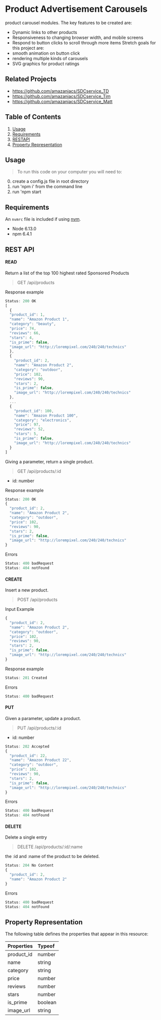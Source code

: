 # Product Advertisement Carousels

  product carousel modules. The key features to be created are:
  * Dynamic links to other products
  * Responsiveness to changing browser width, and mobile screens
  * Respond to button clicks to scroll through more items
  Stretch goals for this project are:
  * smooth animation on button click
  * rendering multiple kinds of carousels
  * SVG graphics for product ratings

## Related Projects

  - https://github.com/amazaniacs/SDCservice_TD
  - https://github.com/amazaniacs/SDCservice_Tim
  - https://github.com/amazaniacs/SDCservice_Matt

## Table of Contents

1. [Usage](#usage)
2. [Requirements](#requirements)
3. [RESTAPI](#restapi)
4. [Property Representation](#propertyrepresentation)

## Usage

> To run this code on your computer you will need to:
  0) create a config.js file in root directory
  1) run 'npm i' from the command line
  2) run 'npm start

## Requirements

An `nvmrc` file is included if using [nvm](https://github.com/creationix/nvm).

- Node 6.13.0
- npm 6.4.1


## REST API

#### READ
Return a list of the top 100 highest rated Sponsored Products
> GET /api/products

Response example
```js
Status: 200 OK
[
  {
  "product_id": 1,
  "name": "Amazon Product 1",
  "category": "beauty",
  "price": 74,
  "reviews": 66,
  "stars": 4,
  "is_prime": false,
  "image_url": "http://lorempixel.com/240/240/technics"
  },
  {
    "product_id": 2,
    "name": "Amazon Product 2",
    "category": "outdoor",
    "price": 102,
    "reviews": 90,
    "stars": 2,
    "is_prime": false,
    "image_url": "http://lorempixel.com/240/240/technics"
  },
  ...
  {
    "product_id": 100,
    "name": "Amazon Product 100",
    "category": "electronics",
    "price": 97,
    "reviews": 52,
    "stars": 5,
    "is_prime": false,
    "image_url": "http://lorempixel.com/240/240/technics"
  }
]
```

Giving a parameter, return a single product.
> GET /api/products/:id

- id: number

Response example

```js
Status: 200 OK
{
  "product_id": 2,
  "name": "Amazon Product 2",
  "category": "outdoor",
  "price": 102,
  "reviews": 90,
  "stars": 2,
  "is_prime": false,
  "image_url": "http://lorempixel.com/240/240/technics"
}
```

Errors
```js
Status: 400 badRequest
Status: 404 notFound
```


#### CREATE
Insert a new product.
> POST /api/products

Input Example
```js
{
  "product_id": 2,
  "name": "Amazon Product 2",
  "category": "outdoor",
  "price": 102,
  "reviews": 90,
  "stars": 2,
  "is_prime": false,
  "image_url": "http://lorempixel.com/240/240/technics"
}
```
Response example
```js
Status: 201 Created
```
Errors
```js
Status: 400 badRequest
```


#### PUT
Given a parameter, update a product.
> PUT /api/products/:id

- id: number
```js
Status: 202 Accepted
{
  "product_id": 22,
  "name": "Amazon Product 22",
  "category": "outdoor",
  "price": 102,
  "reviews": 90,
  "stars": 2,
  "is_prime": false,
  "image_url": "http://lorempixel.com/240/240/technics"
}
```
Errors
```js
Status: 400 badRequest
Status: 404 notFound
```
#### DELETE

Delete a single entry

> DELETE /api/products/:id/:name

the :id and :name of the product to be deleted.

```js
Status: 204 No Content
{
  "product_id": 2,
  "name": "Amazon Product 2"
}
```

Errors
```js
Status: 400 badRequest
Status: 404 notFound
```
## Property Representation

The following table defines the properties that appear in this resource:

| Properties | Typeof |
|:--|:--|
| product_id | number |
| name | string |
| category | string |
| price | number |
| reviews | number |
| stars | number |
| is_prime | boolean |
| image_url | string |
